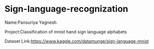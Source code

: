# Sign-language-recognization
Name:Pansuriya Yagnesh


Project:Classification of mnist hand sign language alphabets


Dataset Link:https://www.kaggle.com/datamunge/sign-language-mnist
